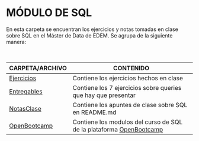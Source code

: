 # MÓDULO DE SQL 

En esta carpeta se encuentran los ejercicios y notas tomadas en clase sobre SQL en el Máster de Data de EDEM. Se agrupa de la siguiente manera:

<br>

| CARPETA/ARCHIVO | CONTENIDO |
| ------ | ------ |
| [Ejercicios](Ejercicios/) | Contiene los ejercicios hechos en clase |
| [Entregables](Entregables/) | Contiene los 7 ejercicios sobre queries que hay que presentar |
| [NotasClase](NotasClase/) | Contiene los apuntes de clase sobre SQL en README.md |
| [OpenBootcamp](OpenBootcamp/) | Contiene los modulos del curso de SQL de la plataforma [OpenBootcamp](<https://open-bootcamp.com>)  |

